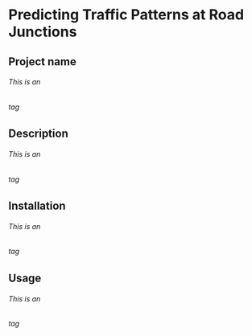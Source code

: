 # Predicting Traffic Patterns at Road Junctions

<!--- ![alt text](https://alpinesherpa.com/wp-content/uploads/2016/06/traffic-header.jpg) --->

## Project name
###### This is an <h6> tag
  

## Description
###### This is an <h6> tag
  

## Installation
###### This is an <h6> tag
  

## Usage
###### This is an <h6> tag

